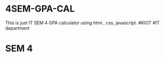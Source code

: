 # 4SEM-GPA-CAL
This is just IT SEM 4 GPA calculator using html , css, javascript.
#KIOT
#IT department 
# SEM 4 
